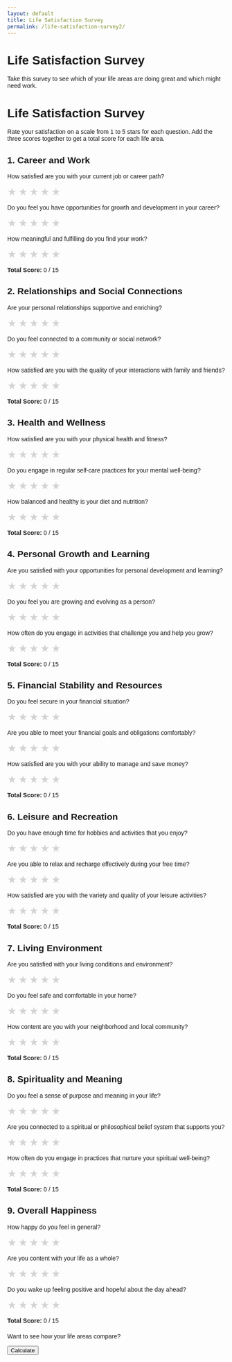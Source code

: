 ```yaml
---
layout: default
title: Life Satisfaction Survey
permalink: /life-satisfaction-survey2/
---
```


<h1>Life Satisfaction Survey</h1>
<p>Take this survey to see which of your life areas are doing great and which might need work.</p>

<style>
    body { font-family: Arial, sans-serif; }
    .section { margin: 20px 0; }
    .question { margin: 10px 0; }
    .stars { display: inline-block; cursor: pointer; }
    .stars input[type="radio"] { display: none; }
    .stars label { font-size: 24px; color: lightgray; }
    .stars input[type="radio"]:checked ~ label { color: lightgray; }
    .stars input[type="radio"]:checked + label,
    .stars input[type="radio"]:checked + label ~ label { color: gold; }
    .stars label:hover,
    .stars label:hover ~ label { color: gold; }
</style>
</head>
<body>

<h1>Life Satisfaction Survey</h1>
<p>Rate your satisfaction on a scale from 1 to 5 stars for each question. Add the three scores together to get a total score for each life area.</p>

<!-- Life Area #1: Career and Work -->
<div class="section" id="career">
    <h2>1. Career and Work</h2>
    <div class="question">
        <p>How satisfied are you with your current job or career path?</p>
        <div class="stars">
            <input type="radio" id="career1-1" name="career1" value="1"><label for="career1-1">★</label>
            <input type="radio" id="career1-2" name="career1" value="2"><label for="career1-2">★</label>
            <input type="radio" id="career1-3" name="career1" value="3"><label for="career1-3">★</label>
            <input type="radio" id="career1-4" name="career1" value="4"><label for="career1-4">★</label>
            <input type="radio" id="career1-5" name="career1" value="5"><label for="career1-5">★</label>
        </div>
    </div>
    <div class="question">
        <p>Do you feel you have opportunities for growth and development in your career?</p>
        <div class="stars">
            <input type="radio" id="career2-1" name="career2" value="1"><label for="career2-1">★</label>
            <input type="radio" id="career2-2" name="career2" value="2"><label for="career2-2">★</label>
            <input type="radio" id="career2-3" name="career2" value="3"><label for="career2-3">★</label>
            <input type="radio" id="career2-4" name="career2" value="4"><label for="career2-4">★</label>
            <input type="radio" id="career2-5" name="career2" value="5"><label for="career2-5">★</label>
        </div>
    </div>
    <div class="question">
        <p>How meaningful and fulfilling do you find your work?</p>
        <div class="stars">
            <input type="radio" id="career3-1" name="career3" value="1"><label for="career3-1">★</label>
            <input type="radio" id="career3-2" name="career3" value="2"><label for="career3-2">★</label>
            <input type="radio" id="career3-3" name="career3" value="3"><label for="career3-3">★</label>
            <input type="radio" id="career3-4" name="career3" value="4"><label for="career3-4">★</label>
            <input type="radio" id="career3-5" name="career3" value="5"><label for="career3-5">★</label>
        </div>
    </div>
    <p><strong>Total Score:</strong> <span id="career-score">0</span> / 15</p>
</div>

<div class="section" id="relationships">
    <h2>2. Relationships and Social Connections</h2>
    <div class="question">
        <p>Are your personal relationships supportive and enriching?</p>
        <div class="stars">
            <input type="radio" id="relationships1-1" name="relationships1" value="1"><label for="relationships1-1">★</label>
            <input type="radio" id="relationships1-2" name="relationships1" value="2"><label for="relationships1-2">★</label>
            <input type="radio" id="relationships1-3" name="relationships1" value="3"><label for="relationships1-3">★</label>
            <input type="radio" id="relationships1-4" name="relationships1" value="4"><label for="relationships1-4">★</label>
            <input type="radio" id="relationships1-5" name="relationships1" value="5"><label for="relationships1-5">★</label>
        </div>
    </div>
    <div class="question">
        <p>Do you feel connected to a community or social network?</p>
        <div class="stars">
            <input type="radio" id="relationships2-1" name="relationships2" value="1"><label for="relationships2-1">★</label>
            <input type="radio" id="relationships2-2" name="relationships2" value="2"><label for="relationships2-2">★</label>
            <input type="radio" id="relationships2-3" name="relationships2" value="3"><label for="relationships2-3">★</label>
            <input type="radio" id="relationships2-4" name="relationships2" value="4"><label for="relationships2-4">★</label>
            <input type="radio" id="relationships2-5" name="relationships2" value="5"><label for="relationships2-5">★</label>
        </div>
    </div>
    <div class="question">
        <p>How satisfied are you with the quality of your interactions with family and friends?</p>
        <div class="stars">
            <input type="radio" id="relationships3-1" name="relationships3" value="1"><label for="relationships3-1">★</label>
            <input type="radio" id="relationships3-2" name="relationships3" value="2"><label for="relationships3-2">★</label>
            <input type="radio" id="relationships3-3" name="relationships3" value="3"><label for="relationships3-3">★</label>
            <input type="radio" id="relationships3-4" name="relationships3" value="4"><label for="relationships3-4">★</label>
            <input type="radio" id="relationships3-5" name="relationships3" value="5"><label for="relationships3-5">★</label>
        </div>
    </div>
    <p><strong>Total Score:</strong> <span id="relationships-score">0</span> / 15</p>
</div>

<div class="section" id="health">
    <h2>3. Health and Wellness</h2>
    <div class="question">
        <p>How satisfied are you with your physical health and fitness?</p>
        <div class="stars">
            <input type="radio" id="health1-1" name="health1" value="1"><label for="health1-1">★</label>
            <input type="radio" id="health1-2" name="health1" value="2"><label for="health1-2">★</label>
            <input type="radio" id="health1-3" name="health1" value="3"><label for="health1-3">★</label>
            <input type="radio" id="health1-4" name="health1" value="4"><label for="health1-4">★</label>
            <input type="radio" id="health1-5" name="health1" value="5"><label for="health1-5">★</label>
        </div>
    </div>
    <div class="question">
        <p>Do you engage in regular self-care practices for your mental well-being?</p>
        <div class="stars">
            <input type="radio" id="health2-1" name="health2" value="1"><label for="health2-1">★</label>
            <input type="radio" id="health2-2" name="health2" value="2"><label for="health2-2">★</label>
            <input type="radio" id="health2-3" name="health2" value="3"><label for="health2-3">★</label>
            <input type="radio" id="health2-4" name="health2" value="4"><label for="health2-4">★</label>
            <input type="radio" id="health2-5" name="health2" value="5"><label for="health2-5">★</label>
        </div>
    </div>
    <div class="question">
        <p>How balanced and healthy is your diet and nutrition?</p>
        <div class="stars">
            <input type="radio" id="health3-1" name="health3" value="1"><label for="health3-1">★</label>
            <input type="radio" id="health3-2" name="health3" value="2"><label for="health3-2">★</label>
            <input type="radio" id="health3-3" name="health3" value="3"><label for="health3-3">★</label>
            <input type="radio" id="health3-4" name="health3" value="4"><label for="health3-4">★</label>
            <input type="radio" id="health3-5" name="health3" value="5"><label for="health3-5">★</label>
        </div>
    </div>
    <p><strong>Total Score:</strong> <span id="health-score">0</span> / 15</p>
</div>

<div class="section" id="personal-growth">
    <h2>4. Personal Growth and Learning</h2>
    <div class="question">
        <p>Are you satisfied with your opportunities for personal development and learning?</p>
        <div class="stars">
            <input type="radio" id="personal-growth1-1" name="personal-growth1" value="1"><label for="personal-growth1-1">★</label>
            <input type="radio" id="personal-growth1-2" name="personal-growth1" value="2"><label for="personal-growth1-2">★</label>
            <input type="radio" id="personal-growth1-3" name="personal-growth1" value="3"><label for="personal-growth1-3">★</label>
            <input type="radio" id="personal-growth1-4" name="personal-growth1" value="4"><label for="personal-growth1-4">★</label>
            <input type="radio" id="personal-growth1-5" name="personal-growth1" value="5"><label for="personal-growth1-5">★</label>
        </div>
    </div>
    <div class="question">
        <p>Do you feel you are growing and evolving as a person?</p>
        <div class="stars">
            <input type="radio" id="personal-growth2-1" name="personal-growth2" value="1"><label for="personal-growth2-1">★</label>
            <input type="radio" id="personal-growth2-2" name="personal-growth2" value="2"><label for="personal-growth2-2">★</label>
            <input type="radio" id="personal-growth2-3" name="personal-growth2" value="3"><label for="personal-growth2-3">★</label>
            <input type="radio" id="personal-growth2-4" name="personal-growth2" value="4"><label for="personal-growth2-4">★</label>
            <input type="radio" id="personal-growth2-5" name="personal-growth2" value="5"><label for="personal-growth2-5">★</label>
        </div>
    </div>
    <div class="question">
        <p>How often do you engage in activities that challenge you and help you grow?</p>
        <div class="stars">
            <input type="radio" id="personal-growth3-1" name="personal-growth3" value="1"><label for="personal-growth3-1">★</label>
            <input type="radio" id="personal-growth3-2" name="personal-growth3" value="2"><label for="personal-growth3-2">★</label>
            <input type="radio" id="personal-growth3-3" name="personal-growth3" value="3"><label for="personal-growth3-3">★</label>
            <input type="radio" id="personal-growth3-4" name="personal-growth3" value="4"><label for="personal-growth3-4">★</label>
            <input type="radio" id="personal-growth3-5" name="personal-growth3" value="5"><label for="personal-growth3-5">★</label>
        </div>
    </div>
    <p><strong>Total Score:</strong> <span id="personal-growth-score">0</span> / 15</p>
</div>

<div class="section" id="financial-stability">
    <h2>5. Financial Stability and Resources</h2>
    <div class="question">
        <p>Do you feel secure in your financial situation?</p>
        <div class="stars">
            <input type="radio" id="financial-stability1-1" name="financial-stability1" value="1"><label for="financial-stability1-1">★</label>
            <input type="radio" id="financial-stability1-2" name="financial-stability1" value="2"><label for="financial-stability1-2">★</label>
            <input type="radio" id="financial-stability1-3" name="financial-stability1" value="3"><label for="financial-stability1-3">★</label>
            <input type="radio" id="financial-stability1-4" name="financial-stability1" value="4"><label for="financial-stability1-4">★</label>
            <input type="radio" id="financial-stability1-5" name="financial-stability1" value="5"><label for="financial-stability1-5">★</label>
        </div>
    </div>
    <div class="question">
        <p>Are you able to meet your financial goals and obligations comfortably?</p>
        <div class="stars">
            <input type="radio" id="financial-stability2-1" name="financial-stability2" value="1"><label for="financial-stability2-1">★</label>
            <input type="radio" id="financial-stability2-2" name="financial-stability2" value="2"><label for="financial-stability2-2">★</label>
            <input type="radio" id="financial-stability2-3" name="financial-stability2" value="3"><label for="financial-stability2-3">★</label>
            <input type="radio" id="financial-stability2-4" name="financial-stability2" value="4"><label for="financial-stability2-4">★</label>
            <input type="radio" id="financial-stability2-5" name="financial-stability2" value="5"><label for="financial-stability2-5">★</label>
        </div>
    </div>
    <div class="question">
        <p>How satisfied are you with your ability to manage and save money?</p>
        <div class="stars">
            <input type="radio" id="financial-stability3-1" name="financial-stability3" value="1"><label for="financial-stability3-1">★</label>
            <input type="radio" id="financial-stability3-2" name="financial-stability3" value="2"><label for="financial-stability3-2">★</label>
            <input type="radio" id="financial-stability3-3" name="financial-stability3" value="3"><label for="financial-stability3-3">★</label>
            <input type="radio" id="financial-stability3-4" name="financial-stability3" value="4"><label for="financial-stability3-4">★</label>
            <input type="radio" id="financial-stability3-5" name="financial-stability3" value="5"><label for="financial-stability3-5">★</label>
        </div>
    </div>
    <p><strong>Total Score:</strong> <span id="financial-stability-score">0</span> / 15</p>
</div>

<div class="section" id="leisure">
    <h2>6. Leisure and Recreation</h2>
    <div class="question">
        <p>Do you have enough time for hobbies and activities that you enjoy?</p>
        <div class="stars">
            <input type="radio" id="leisure1-1" name="leisure1" value="1"><label for="leisure1-1">★</label>
            <input type="radio" id="leisure1-2" name="leisure1" value="2"><label for="leisure1-2">★</label>
            <input type="radio" id="leisure1-3" name="leisure1" value="3"><label for="leisure1-3">★</label>
            <input type="radio" id="leisure1-4" name="leisure1" value="4"><label for="leisure1-4">★</label>
            <input type="radio" id="leisure1-5" name="leisure1" value="5"><label for="leisure1-5">★</label>
        </div>
    </div>
    <div class="question">
        <p>Are you able to relax and recharge effectively during your free time?</p>
        <div class="stars">
            <input type="radio" id="leisure2-1" name="leisure2" value="1"><label for="leisure2-1">★</label>
            <input type="radio" id="leisure2-2" name="leisure2" value="2"><label for="leisure2-2">★</label>
            <input type="radio" id="leisure2-3" name="leisure2" value="3"><label for="leisure2-3">★</label>
            <input type="radio" id="leisure2-4" name="leisure2" value="4"><label for="leisure2-4">★</label>
            <input type="radio" id="leisure2-5" name="leisure2" value="5"><label for="leisure2-5">★</label>
        </div>
    </div>
    <div class="question">
        <p>How satisfied are you with the variety and quality of your leisure activities?</p>
        <div class="stars">
            <input type="radio" id="leisure3-1" name="leisure3" value="1"><label for="leisure3-1">★</label>
            <input type="radio" id="leisure3-2" name="leisure3" value="2"><label for="leisure3-2">★</label>
            <input type="radio" id="leisure3-3" name="leisure3" value="3"><label for="leisure3-3">★</label>
            <input type="radio" id="leisure3-4" name="leisure3" value="4"><label for="leisure3-4">★</label>
            <input type="radio" id="leisure3-5" name="leisure3" value="5"><label for="leisure3-5">★</label>
        </div>
    </div>
    <p><strong>Total Score:</strong> <span id="leisure-score">0</span> / 15</p>
</div>

<div class="section" id="living-environment">
    <h2>7. Living Environment</h2>
    <div class="question">
        <p>Are you satisfied with your living conditions and environment?</p>
        <div class="stars">
            <input type="radio" id="living-environment1-1" name="living-environment1" value="1"><label for="living-environment1-1">★</label>
            <input type="radio" id="living-environment1-2" name="living-environment1" value="2"><label for="living-environment1-2">★</label>
            <input type="radio" id="living-environment1-3" name="living-environment1" value="3"><label for="living-environment1-3">★</label>
            <input type="radio" id="living-environment1-4" name="living-environment1" value="4"><label for="living-environment1-4">★</label>
            <input type="radio" id="living-environment1-5" name="living-environment1" value="5"><label for="living-environment1-5">★</label>
        </div>
    </div>
    <div class="question">
        <p>Do you feel safe and comfortable in your home?</p>
        <div class="stars">
            <input type="radio" id="living-environment2-1" name="living-environment2" value="1"><label for="living-environment2-1">★</label>
            <input type="radio" id="living-environment2-2" name="living-environment2" value="2"><label for="living-environment2-2">★</label>
            <input type="radio" id="living-environment2-3" name="living-environment2" value="3"><label for="living-environment2-3">★</label>
            <input type="radio" id="living-environment2-4" name="living-environment2" value="4"><label for="living-environment2-4">★</label>
            <input type="radio" id="living-environment2-5" name="living-environment2" value="5"><label for="living-environment2-5">★</label>
        </div>
    </div>
    <div class="question">
        <p>How content are you with your neighborhood and local community?</p>
        <div class="stars">
            <input type="radio" id="living-environment3-1" name="living-environment3" value="1"><label for="living-environment3-1">★</label>
            <input type="radio" id="living-environment3-2" name="living-environment3" value="2"><label for="living-environment3-2">★</label>
            <input type="radio" id="living-environment3-3" name="living-environment3" value="3"><label for="living-environment3-3">★</label>
            <input type="radio" id="living-environment3-4" name="living-environment3" value="4"><label for="living-environment3-4">★</label>
            <input type="radio" id="living-environment3-5" name="living-environment3" value="5"><label for="living-environment3-5">★</label>
        </div>
    </div>
    <p><strong>Total Score:</strong> <span id="living-environment-score">0</span> / 15</p>
</div>

<div class="section" id="spirituality">
    <h2>8. Spirituality and Meaning</h2>
    <div class="question">
        <p>Do you feel a sense of purpose and meaning in your life?</p>
        <div class="stars">
            <input type="radio" id="spirituality1-1" name="spirituality1" value="1"><label for="spirituality1-1">★</label>
            <input type="radio" id="spirituality1-2" name="spirituality1" value="2"><label for="spirituality1-2">★</label>
            <input type="radio" id="spirituality1-3" name="spirituality1" value="3"><label for="spirituality1-3">★</label>
            <input type="radio" id="spirituality1-4" name="spirituality1" value="4"><label for="spirituality1-4">★</label>
            <input type="radio" id="spirituality1-5" name="spirituality1" value="5"><label for="spirituality1-5">★</label>
        </div>
    </div>
    <div class="question">
        <p>Are you connected to a spiritual or philosophical belief system that supports you?</p>
        <div class="stars">
            <input type="radio" id="spirituality2-1" name="spirituality2" value="1"><label for="spirituality2-1">★</label>
            <input type="radio" id="spirituality2-2" name="spirituality2" value="2"><label for="spirituality2-2">★</label>
            <input type="radio" id="spirituality2-3" name="spirituality2" value="3"><label for="spirituality2-3">★</label>
            <input type="radio" id="spirituality2-4" name="spirituality2" value="4"><label for="spirituality2-4">★</label>
            <input type="radio" id="spirituality2-5" name="spirituality2" value="5"><label for="spirituality2-5">★</label>
        </div>
    </div>
    <div class="question">
        <p>How often do you engage in practices that nurture your spiritual well-being?</p>
        <div class="stars">
            <input type="radio" id="spirituality3-1" name="spirituality3" value="1"><label for="spirituality3-1">★</label>
            <input type="radio" id="spirituality3-2" name="spirituality3" value="2"><label for="spirituality3-2">★</label>
            <input type="radio" id="spirituality3-3" name="spirituality3" value="3"><label for="spirituality3-3">★</label>
            <input type="radio" id="spirituality3-4" name="spirituality3" value="4"><label for="spirituality3-4">★</label>
            <input type="radio" id="spirituality3-5" name="spirituality3" value="5"><label for="spirituality3-5">★</label>
        </div>
    </div>
    <p><strong>Total Score:</strong> <span id="spirituality-score">0</span> / 15</p>
</div>

<div class="section" id="overall-happiness">
    <h2>9. Overall Happiness</h2>
    <div class="question">
        <p>How happy do you feel in general?</p>
        <div class="stars">
            <input type="radio" id="overall-happiness1-1" name="overall-happiness1" value="1"><label for="overall-happiness1-1">★</label>
            <input type="radio" id="overall-happiness1-2" name="overall-happiness1" value="2"><label for="overall-happiness1-2">★</label>
            <input type="radio" id="overall-happiness1-3" name="overall-happiness1" value="3"><label for="overall-happiness1-3">★</label>
            <input type="radio" id="overall-happiness1-4" name="overall-happiness1" value="4"><label for="overall-happiness1-4">★</label>
            <input type="radio" id="overall-happiness1-5" name="overall-happiness1" value="5"><label for="overall-happiness1-5">★</label>
        </div>
    </div>
    <div class="question">
        <p>Are you content with your life as a whole?</p>
        <div class="stars">
            <input type="radio" id="overall-happiness2-1" name="overall-happiness2" value="1"><label for="overall-happiness2-1">★</label>
            <input type="radio" id="overall-happiness2-2" name="overall-happiness2" value="2"><label for="overall-happiness2-2">★</label>
            <input type="radio" id="overall-happiness2-3" name="overall-happiness2" value="3"><label for="overall-happiness2-3">★</label>
            <input type="radio" id="overall-happiness2-4" name="overall-happiness2" value="4"><label for="overall-happiness2-4">★</label>
            <input type="radio" id="overall-happiness2-5" name="overall-happiness2" value="5"><label for="overall-happiness2-5">★</label>
        </div>
    </div>
    <div class="question">
        <p>Do you wake up feeling positive and hopeful about the day ahead?</p>
        <div class="stars">
            <input type="radio" id="overall-happiness3-1" name="overall-happiness3" value="1"><label for="overall-happiness3-1">★</label>
            <input type="radio" id="overall-happiness3-2" name="overall-happiness3" value="2"><label for="overall-happiness3-2">★</label>
            <input type="radio" id="overall-happiness3-3" name="overall-happiness3" value="3"><label for="overall-happiness3-3">★</label>
            <input type="radio" id="overall-happiness3-4" name="overall-happiness3" value="4"><label for="overall-happiness3-4">★</label>
            <input type="radio" id="overall-happiness3-5" name="overall-happiness3" value="5"><label for="overall-happiness3-5">★</label>
        </div>
    </div>
    <p><strong>Total Score:</strong> <span id="overall-happiness-score">0</span> / 15</p>
</div>


<!-- Repeat similar blocks for other life areas -->

<!-- Scripts to handle the score calculation -->
<script>
    document.querySelectorAll('.section').forEach(section => {
        section.addEventListener('change', () => {
            let totalScore = 0;
            section.querySelectorAll('input[type="radio"]:checked').forEach(input => {
                totalScore += parseInt(input.value);
            });
            section.querySelector('span').textContent = totalScore;
        });

        section.querySelectorAll('.stars label').forEach(label => {
            label.addEventListener('click', function() {
                let allLabels = Array.from(this.parentNode.querySelectorAll('label'));
                let index = allLabels.indexOf(this);
                allLabels.forEach((lbl, i) => {
                    lbl.style.color = i <= index ? 'gold' : 'lightgray';
                });
            });

            label.addEventListener('mouseover', function() {
                let allLabels = Array.from(this.parentNode.querySelectorAll('label'));
                let index = allLabels.indexOf(this);
                allLabels.forEach((lbl, i) => {
                    lbl.style.color = i <= index ? 'gold' : 'lightgray';
                });
            });

            label.addEventListener('mouseout', function() {
                let allLabels = Array.from(this.parentNode.querySelectorAll('label'));
                let checkedRadio = this.parentNode.querySelector('input[type="radio"]:checked');
                let checkedIndex = checkedRadio ? allLabels.indexOf(checkedRadio.nextElementSibling) : -1;
                allLabels.forEach((lbl, i) => {
                    lbl.style.color = i <= checkedIndex ? 'gold' : 'lightgray';
                });
            });
        });
    });
</script>

<!-- Button and Table Placeholder -->
<p>Want to see how your life areas compare?</p>
<button id="calculateBtn">Calculate</button>

<table id="resultsTable" style="display:none; margin-top:20px; border-collapse: collapse; width: 100%;">
    <thead>
        <tr>
            <th style="border: 1px solid #ddd; padding: 8px;">Rank</th>
            <th style="border: 1px solid #ddd; padding: 8px;">Life Area</th>
            <th style="border: 1px solid #ddd; padding: 8px;">Life Area Score</th>
        </tr>
    </thead>
    <tbody>
        <!-- Results will be inserted here -->
    </tbody>
</table>

<script>
    document.getElementById('calculateBtn').addEventListener('click', function() {
        const lifeAreas = [
            { id: 'career', name: 'Career and Work', score: parseInt(document.getElementById('career-score').textContent) },
            { id: 'relationships', name: 'Relationships and Social Connections', score: parseInt(document.getElementById('relationships-score').textContent) },
            { id: 'health', name: 'Health and Wellness', score: parseInt(document.getElementById('health-score').textContent) },
            { id: 'personal-growth', name: 'Personal Growth and Learning', score: parseInt(document.getElementById('personal-growth-score').textContent) },
            { id: 'financial-stability', name: 'Financial Stability and Resources', score: parseInt(document.getElementById('financial-stability-score').textContent) },
            { id: 'leisure', name: 'Leisure and Recreation', score: parseInt(document.getElementById('leisure-score').textContent) },
            { id: 'living-environment', name: 'Living Environment', score: parseInt(document.getElementById('living-environment-score').textContent) },
            { id: 'spirituality', name: 'Spirituality and Meaning', score: parseInt(document.getElementById('spirituality-score').textContent) },
            { id: 'overall-happiness', name: 'Overall Happiness', score: parseInt(document.getElementById('overall-happiness-score').textContent) },
        ];

        lifeAreas.sort((a, b) => b.score - a.score);

        const resultsTable = document.getElementById('resultsTable');
        const tbody = resultsTable.querySelector('tbody');
        tbody.innerHTML = '';

        lifeAreas.forEach((area, index) => {
            const row = document.createElement('tr');
            row.innerHTML = `
                <td style="border: 1px solid #ddd; padding: 8px;">${index + 1}</td>
                <td style="border: 1px solid #ddd; padding: 8px;">${area.name}</td>
                <td style="border: 1px solid #ddd; padding: 8px;">${area.score}</td>
            `;
            tbody.appendChild(row);
        });

        resultsTable.style.display = 'table';
    });
</script>
